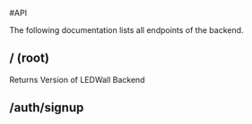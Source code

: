  
#API

The following documentation lists all endpoints of the backend.


## / (root)
Returns Version of LEDWall Backend
## /auth/signup

